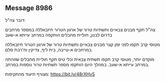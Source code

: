 ## Message 8986

דובר צה"ל:

צה"ל תקף מבנים צבאיים ותשתיות טרור של ארגון הטרור חיזבאללה במספר מרחבים בדרום לבנון, חוליית מחבלים הותקפה במרחב עייתא א-שעב

מטוסי קרב תקפו לפני זמן קצר מבנים צבאיים ותשתיות טרור של ארגון הטרור חיזבאללה במרחבים א-טייבה, בית ליף, צדיקין וח'רבת סלם.

מוקדם יותר, מטוסי קרב תקפו תשתית צבאית וכלי טיס תקף חוליית מחבלים שזוהתה במרחב עייתא א-שעב. במהלך היום הותקפו מספר תשתיות טרור נוספות במרחב.

מצורף תיעוד מהתקיפות: https://bit.ly/48rXHvS

